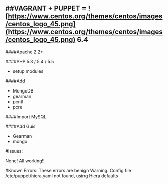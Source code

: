 ##VAGRANT + PUPPET = ![https://www.centos.org/themes/centos/images/centos_logo_45.png](https://www.centos.org/themes/centos/images/centos_logo_45.png) 6.4
---
####Apache 2.2+

####PHP 5.3 / 5.4 / 5.5
- setup modules

####Add
- MongoDB
- gearman
- pcntl
- pcre

####Import MySQL

####Add Guis
- Gearman
- mongo

#Issues:

None! All working!!

#Known Errors:
These errors are benign
	Warning: Config file /etc/puppet/hiera.yaml not found, using Hiera defaults

